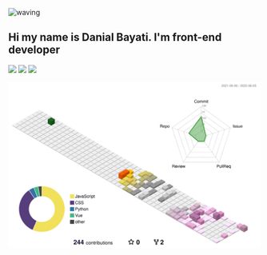 ![waving](https://capsule-render.vercel.app/api?type=waving&height=200&text=Danial%20Bayati%20(DtechB)&fontAlignY=40&color=gradient)

## Hi my name is Danial Bayati. I'm front-end developer

![](https://github-profile-summary-cards.vercel.app/api/cards/profile-details?username=DtechB&theme=vue)
![](https://github-profile-summary-cards.vercel.app/api/cards/repos-per-language?username=DtechB&theme=vue)
![](https://github-profile-summary-cards.vercel.app/api/cards/productive-time?username=DtechB&theme=vue)

![](./profile-3d-contrib/profile-season-animate.svg)

<!---
DtechB/DtechB is a ✨ special ✨ repository because its `README.md` (this file) appears on your GitHub profile.
You can click the Preview link to take a look at your changes.
--->
